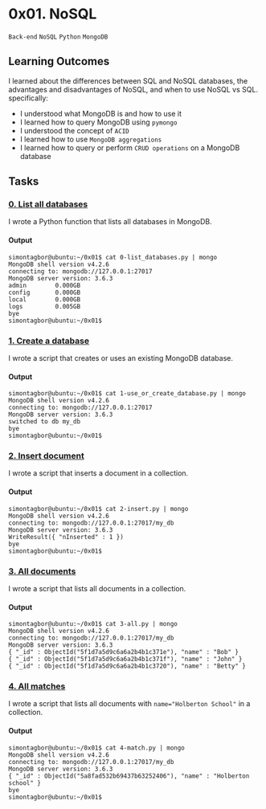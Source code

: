 # 0x01. NoSQL
`Back-end` `NoSQL` `Python` `MongoDB`

## Learning Outcomes
I learned about the differences between SQL and NoSQL databases, the advantages and disadvantages of NoSQL, and when to use NoSQL vs SQL.
specifically:
- I understood what MongoDB is and how to use it
- I learned how to query MongoDB using `pymongo`
- I understood the concept of `ACID` 
- I learned how to use `MongoDB aggregations`
- I learned how to query or perform `CRUD operations` on a MongoDB database


## Tasks
### [0. List all databases](./0-list_databases.py)
I wrote a Python function that lists all databases in MongoDB.

#### Output
```
simontagbor@ubuntu:~/0x01$ cat 0-list_databases.py | mongo
MongoDB shell version v4.2.6
connecting to: mongodb://127.0.0.1:27017
MongoDB server version: 3.6.3
admin        0.000GB
config       0.000GB
local        0.000GB
logs         0.005GB
bye
simontagbor@ubuntu:~/0x01$
```

### [1. Create a database](./1-use_or_create_database.py)
I wrote a script that creates or uses an existing MongoDB database.

#### Output
```
simontagbor@ubuntu:~/0x01$ cat 1-use_or_create_database.py | mongo
MongoDB shell version v4.2.6
connecting to: mongodb://127.0.0.1:27017
MongoDB server version: 3.6.3
switched to db my_db
bye
simontagbor@ubuntu:~/0x01$
```

### [2. Insert document](./2-insert.py)
I wrote a script that inserts a document in a collection.

#### Output
```
simontagbor@ubuntu:~/0x01$ cat 2-insert.py | mongo
MongoDB shell version v4.2.6
connecting to: mongodb://127.0.0.1:27017/my_db
MongoDB server version: 3.6.3
WriteResult({ "nInserted" : 1 })
bye
simontagbor@ubuntu:~/0x01$
```
### [3. All documents](./3-all.py)
I wrote a script that lists all documents in a collection.

#### Output
```
simontagbor@ubuntu:~/0x01$ cat 3-all.py | mongo
MongoDB shell version v4.2.6
connecting to: mongodb://127.0.0.1:27017/my_db
MongoDB server version: 3.6.3
{ "_id" : ObjectId("5f1d7a5d9c6a6a2b4b1c371e"), "name" : "Bob" }
{ "_id" : ObjectId("5f1d7a5d9c6a6a2b4b1c371f"), "name" : "John" }
{ "_id" : ObjectId("5f1d7a5d9c6a6a2b4b1c3720"), "name" : "Betty" }
```
### [4. All matches](./4-match.py)
I wrote a script that lists all documents with `name="Holberton School"` in a collection.

#### Output
```
simontagbor@ubuntu:~/0x01$ cat 4-match.py | mongo
MongoDB shell version v4.2.6
connecting to: mongodb://127.0.0.1:27017/my_db
MongoDB server version: 3.6.3
{ "_id" : ObjectId("5a8fad532b69437b63252406"), "name" : "Holberton school" }
bye
simontagbor@ubuntu:~/0x01$
```

